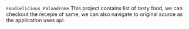 `Foodielicious_Palandrome`
This project contains list of tasty food,
we can checkout the recepie of same,
we can also navigate to original source as the application uses api.
